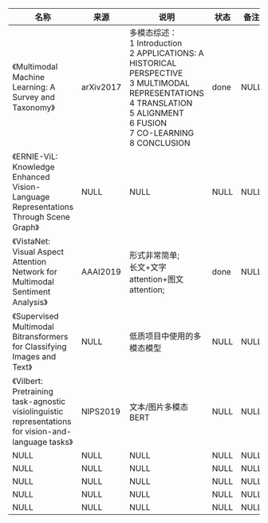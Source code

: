 |名称  |  来源   | 说明  |状态   | 备注  |
|  ----  | ----  |----  | ----  |----  |
| 《Multimodal Machine Learning: A Survey and Taxonomy》  | arXiv2017 |多模态综述：<br/>1 Introduction<br/>2 APPLICATIONS: A HISTORICAL PERSPECTIVE<br/>3 MULTIMODAL REPRESENTATIONS<br/>4 TRANSLATION<br/>5 ALIGNMENT<br/>6 FUSION<br/>7 CO-LEARNING<br/>8 CONCLUSION |done |NULL |
| 《ERNIE-ViL: Knowledge Enhanced Vision-Language Representations Through Scene Graph》  | NULL |NULL |NULL |NULL |
| 《VistaNet: Visual Aspect Attention Network for Multimodal Sentiment Analysis》  | AAAI2019 |形式非常简单;<br/>长文+文字attention+图文attention; |done |NULL |
| 《Supervised Multimodal Bitransformers for Classifying Images and Text》  | NULL |低质项目中使用的多模态模型 |NULL |NULL |
| 《Vilbert: Pretraining task-agnostic visiolinguistic representations for vision-and-language tasks》  | NIPS2019 |文本/图片多模态BERT |NULL |NULL |
| NULL  | NULL |NULL |NULL |NULL |
| NULL  | NULL |NULL |NULL |NULL |
| NULL  | NULL |NULL |NULL |NULL |
| NULL  | NULL |NULL |NULL |NULL |
| NULL  | NULL |NULL |NULL |NULL |
